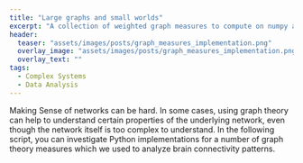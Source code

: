 ```yaml
---
title: "Large graphs and small worlds"
excerpt: "A collection of weighted graph measures to compute on numpy arrays."
header:
  teaser: "assets/images/posts/graph_measures_implementation.png"
  overlay_image: "assets/images/posts/graph_measures_implementation.png"
  overlay_text: ""
tags:
  - Complex Systems
  - Data Analysis
---
```


Making Sense of networks can be hard. In some cases, using graph theory can help to understand certain properties of the underlying network, even though the network itself is too complex to understand.
In the following script, you can investigate Python implementations for a number of graph theory measures which we used to analyze brain connectivity patterns.


<style>
iframe{height:14000px !important;}
</style>
<script src="https://gist.github.com/DiGyt/3c06126e678e4b35afdec43a4943917d.js"></script>

<!--
<div style="margin-right:-30%;"></div>
-->
